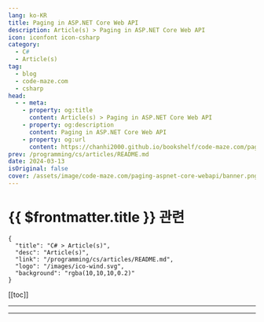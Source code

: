 ```yaml
---
lang: ko-KR
title: Paging in ASP.NET Core Web API
description: Article(s) > Paging in ASP.NET Core Web API
icon: iconfont icon-csharp
category: 
  - C#
  - Article(s)
tag: 
  - blog
  - code-maze.com
  - csharp
head:  
  - - meta:
    - property: og:title
      content: Article(s) > Paging in ASP.NET Core Web API
    - property: og:description
      content: Paging in ASP.NET Core Web API
    - property: og:url
      content: https://chanhi2000.github.io/bookshelf/code-maze.com/paging-aspnet-core-webapi.html
prev: /programming/cs/articles/README.md
date: 2024-03-13
isOriginal: false
cover: /assets/image/code-maze.com/paging-aspnet-core-webapi/banner.png
---
```


# {{ $frontmatter.title }} 관련

```component VPCard
{
  "title": "C# > Article(s)",
  "desc": "Article(s)",
  "link": "/programming/cs/articles/README.md",
  "logo": "/images/ico-wind.svg",
  "background": "rgba(10,10,10,0.2)"
}
```

[[toc]]

---

<SiteInfo
  name="Paging in ASP.NET Core Web API"
  desc="In this article, we're going to learn how to implement paging in ASP.NET Core Web API project with detailed examples and improvements."
  url="https://code-maze.com/paging-aspnet-core-webapi/"
  logo="/assets/image/code-maze.com/favicon.png"
  preview="/assets/image/code-maze.com/paging-aspnet-core-webapi/banner.png"/>

<!-- TODO: 작성 -->

---

<TagLinks />